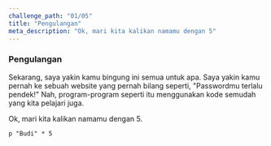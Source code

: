 ```yaml
---
challenge_path: "01/05"
title: "Pengulangan"
meta_description: "Ok, mari kita kalikan namamu dengan 5"
---
```


### Pengulangan

Sekarang, saya yakin kamu bingung ini semua untuk apa. Saya yakin kamu pernah ke sebuah website yang pernah bilang seperti, "Passwordmu terlalu pendek!" Nah, program-program seperti itu menggunakan kode semudah yang kita pelajari juga.

Ok, mari kita kalikan namamu dengan 5.

`
p "Budi" * 5
`